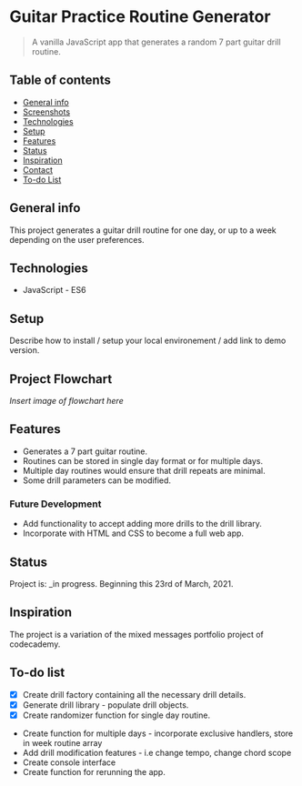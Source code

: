 # Guitar Practice Routine Generator
> A vanilla JavaScript app that generates a random 7 part guitar drill routine. 

## Table of contents
* [General info](#general-info)
* [Screenshots](#screenshots)
* [Technologies](#technologies)
* [Setup](#setup)
* [Features](#features)
* [Status](#status)
* [Inspiration](#inspiration)
* [Contact](#contact)
* [To-do List](#to-do-list)

## General info
This project generates a guitar drill routine for one day, or up to a week depending on the user preferences. 

## Technologies
* JavaScript - ES6

## Setup
Describe how to install / setup your local environement / add link to demo version.

## Project Flowchart
*Insert image of flowchart here*

## Features
* Generates a 7 part guitar routine. 
* Routines can be stored in single day format or for multiple days. 
* Multiple day routines would ensure that drill repeats are minimal.
* Some drill parameters can be modified. 

### Future Development
* Add functionality to accept adding more drills to the drill library.
* Incorporate with HTML and CSS to become a full web app.

## Status
Project is: _in progress. Beginning this 23rd of March, 2021. 

## Inspiration
The project is a variation of the mixed messages portfolio project of codecademy. 

## To-do list
* [x] Create drill factory containing all the necessary drill details. 
* [x] Generate drill library - populate drill objects.
* [x] Create randomizer function for single day routine. 
* Create function for multiple days - incorporate exclusive handlers, store in week routine array
* Add drill modification features - i.e change tempo, change chord scope
* Create console interface
* Create function for rerunning the app. 


